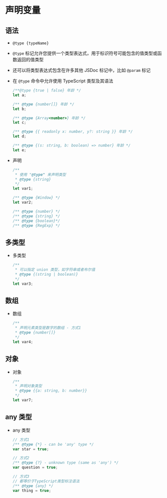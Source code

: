 # 声明变量

## 语法

+ `@type {typeName}`

+ `@type` 标记允许您提供一个类型表达式，用于标识符号可能包含的值类型或函数返回的值类型
+ 还可以将类型表达式包含在许多其他 JSDoc 标记中，比如 `@param` 标记

+ 在 `@type` 命令中允许使用 TypeScript 类型及其语法

  ```js
  /**@type {true | false} 年龄 */
  let a;

  /** @type {number[]} 年龄 */
  let b;

  /** @type {Array<number>} 年龄 */
  let c;

  /** @type {{ readonly x: number, y?: string }} 年龄 */
  let d;

  /** @type {(s: string, b: boolean) => number} 年龄 */
  let e;
  ```

+ 声明

  ```js
  /**
   * 使用 "@type" 来声明类型
   * @type {string}
   */
  let var1;
  ```

  ```js
  /** @type {Window} */
  let var2;
  ```

  ```js
  /** @type {number} */
  /** @type {string} */
  /** @type {boolean}*/
  /** @type {RegExp} */
  ```

## 多类型

+ 多类型

  ```js
  /**
   * 可以指定 union 类型，如字符串或者布尔值
   * @type {(string | boolean)}
   */
  let var3;
  ```

## 数组

+ 数组

  ```js
  /**
   * 声明元素类型是数字的数组 - 方式1
   * @type {number[]}
   */
  let var4;
  ```

## 对象

+ 对象

  ```js
  /**
   * 声明对象类型
   * @type {{a: string, b: number}}
   */
  let var7;
  ```

## any 类型

+ any 类型

  ```js
  // 方式1
  /** @type {*} - can be 'any' type */
  var star = true;
  ```

  ```js
  // 方式2
  /** @type {?} - unknown type (same as 'any') */
  var question = true;
  ```

  ```js
  // 方式3
  // 都等价于TypeScript类型标注语法
  /** @type {any} */
  var thing = true;
  ```
